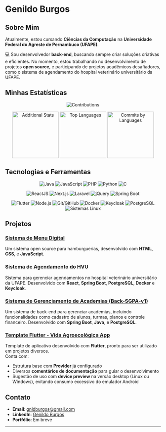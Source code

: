# Genildo Burgos 
## Sobre Mim  

Atualmente, estou cursando **Ciências da Computação** na **Universidade Federal do Agreste de Pernambuco (UFAPE)**.  

💻 Sou desenvolvedor **back-end**, buscando sempre criar soluções criativas e eficientes. No momento, estou trabalhando no desenvolvimento de projetos **open source**, e participando de projetos acadêmicos desafiadores, como o sistema de agendamento do hospital veterinário universitário da UFAPE.  

## Minhas Estatísticas  

<p align="center">
  <img src="https://github-profile-summary-cards.vercel.app/api/cards/profile-details?username=genildoburgos&theme=dark" alt="Contributions" />
</p>

<p align="center">
  <img src="http://github-profile-summary-cards.vercel.app/api/cards/stats?username=genildoburgos&theme=dark" alt="Additional Stats" height="150" />
  <img src="https://github-readme-stats.vercel.app/api/top-langs/?username=genildoburgos&layout=compact&theme=dark&hide_border=true" alt="Top Languages" height="150"/>
  <img src="http://github-profile-summary-cards.vercel.app/api/cards/most-commit-language?username=genildoburgos&theme=dark" alt="Commits by Languages" height="150" />
</p>

## Tecnologias e Ferramentas  

<p align="center">
  <img src="https://img.shields.io/badge/Java-007396?style=for-the-badge&logo=java&logoColor=white" alt="Java" />
  <img src="https://img.shields.io/badge/JavaScript-ES6-F7DF1E?style=for-the-badge&logo=javascript&logoColor=white" alt="JavaScript" />
  <img src="https://img.shields.io/badge/PHP-777BB4?style=for-the-badge&logo=php&logoColor=white" alt="PHP" />
  <img src="https://img.shields.io/badge/Python-3776AB?style=for-the-badge&logo=python&logoColor=white" alt="Python" />
  <img src="https://img.shields.io/badge/C-A8B9CC?style=for-the-badge&logo=c&logoColor=white" alt="C" />
</p>

<p align="center">
  <img src="https://img.shields.io/badge/ReactJS-61DAFB?style=for-the-badge&logo=react&logoColor=white" alt="ReactJS" />
  <img src="https://img.shields.io/badge/Next.js-000000?style=for-the-badge&logo=next.js&logoColor=white" alt="Next.js" />
  <img src="https://img.shields.io/badge/Laravel-FF2D20?style=for-the-badge&logo=laravel&logoColor=white" alt="Laravel" />
  <img src="https://img.shields.io/badge/jQuery-0769AD?style=for-the-badge&logo=jquery&logoColor=white" alt="jQuery" />
  <img src="https://img.shields.io/badge/Spring_Boot-6DB33F?style=for-the-badge&logo=spring-boot&logoColor=white" alt="Spring Boot" />
</p>

<p align="center">
  <img src="https://img.shields.io/badge/Flutter-02569B?style=for-the-badge&logo=flutter&logoColor=white" alt="Flutter" />
  <img src="https://img.shields.io/badge/Node.js-339933?style=for-the-badge&logo=node.js&logoColor=white" alt="Node.js" />
  <img src="https://img.shields.io/badge/Git-GitHub-181717?style=for-the-badge&logo=git&logoColor=white" alt="Git/GitHub" />
  <img src="https://img.shields.io/badge/Docker-2496ED?style=for-the-badge&logo=docker&logoColor=white" alt="Docker" />
  <img src="https://img.shields.io/badge/Keycloak-000000?style=for-the-badge&logo=keycloak&logoColor=white" alt="Keycloak" />
  <img src="https://img.shields.io/badge/PostgreSQL-316192?style=for-the-badge&logo=postgresql&logoColor=white" alt="PostgreSQL" />
  <img src="https://img.shields.io/badge/Linux-333333?style=for-the-badge&logo=linux&logoColor=white" alt="Sistemas Linux" />
</p>

## Projetos  

###  [Sistema de Menu Digital](https://github.com/genildoburgos/menu-digital)  
Um sistema open source para hamburguerias, desenvolvido com **HTML**, **CSS**, e **JavaScript**.  

###  [Sistema de Agendamento do HVU](https://github.com/genildoburgos/hvu)  
Sistema para gerenciar agendamentos no hospital veterinário universitário da UFAPE. Desenvolvido com **React**, **Spring Boot**, **PostgreSQL**, **Docker** e **Keycloak**.  

###  [Sistema de Gerenciamento de Academias (Back-SGPA-v1)](https://github.com/genildoburgos/Back-Sgpa-v1)  
Um sistema de back-end para gerenciar academias, incluindo funcionalidades como cadastro de alunos, turmas, planos e controle financeiro. Desenvolvido com **Spring Boot**, **Java**, e **PostgreSQL**.  

###  [Template Flutter - Vida Agroecológica App](https://github.com/genildoburgos/vida-agroecologica-app-comercio-vendedor)  
Template de aplicativo desenvolvido com **Flutter**, pronto para ser utilizado em projetos diversos.  
Conta com:
- Estrutura base com **Provider** já configurado  
- Diversos **comentários de documentação** para guiar o desenvolvimento  
- Sugestão de uso com **device preview** na versão desktop (Linux ou Windows), evitando consumo excessivo do emulador Android  

## Contato  

- **Email**: [gnldburgos@gmail.com](mailto:gnldburgos@gmail.com)  
- **LinkedIn**: [Genildo Burgos](https://linkedin.com/in/genildoburgos)  
- **Portfólio**: Em breve  

---
